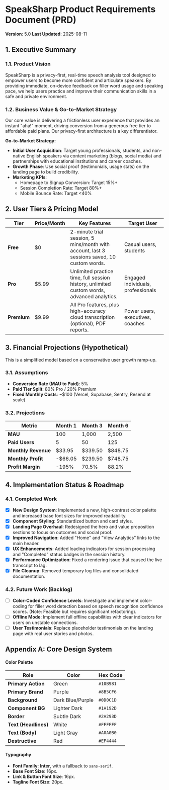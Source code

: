 # SpeakSharp Product Requirements Document (PRD)

**Version**: 5.0
**Last Updated**: 2025-08-11

## 1. Executive Summary

### 1.1. Product Vision
SpeakSharp is a privacy-first, real-time speech analysis tool designed to empower users to become more confident and articulate speakers. By providing immediate, on-device feedback on filler word usage and speaking pace, we help users practice and improve their communication skills in a safe and private environment.

### 1.2. Business Value & Go-to-Market Strategy
Our core value is delivering a frictionless user experience that provides an instant "aha!" moment, driving conversion from a generous free tier to affordable paid plans. Our privacy-first architecture is a key differentiator.

**Go-to-Market Strategy:**
- **Initial User Acquisition**: Target young professionals, students, and non-native English speakers via content marketing (blogs, social media) and partnerships with educational institutions and career coaches.
- **Growth Phase**: Use social proof (testimonials, usage stats) on the landing page to build credibility.
- **Marketing KPIs**:
    - Homepage to Signup Conversion: Target 15%+
    - Session Completion Rate: Target 80%+
    - Mobile Bounce Rate: Target <40%

## 2. User Tiers & Pricing Model

| Tier | Price/Month | Key Features | Target User |
|---|---|---|---|
| **Free** | $0 | 2-minute trial session, 5 mins/month with account, last 3 sessions saved, 10 custom words. | Casual users, students |
| **Pro** | $5.99 | Unlimited practice time, full session history, unlimited custom words, advanced analytics. | Engaged individuals, professionals |
| **Premium** | $9.99 | All Pro features, plus high-accuracy cloud transcription (optional), PDF reports. | Power users, executives, coaches |

## 3. Financial Projections (Hypothetical)
This is a simplified model based on a conservative user growth ramp-up.

### 3.1. Assumptions
- **Conversion Rate (MAU to Paid)**: 5%
- **Paid Tier Split**: 80% Pro / 20% Premium
- **Fixed Monthly Costs**: ~$100 (Vercel, Supabase, Sentry, Resend at scale)

### 3.2. Projections
| Metric | Month 1 | Month 3 | Month 6 |
|---|---|---|---|
| **MAU** | 100 | 1,000 | 2,500 |
| **Paid Users** | 5 | 50 | 125 |
| **Monthly Revenue** | $33.95 | $339.50 | $848.75 |
| **Monthly Profit** | -$66.05 | $239.50 | $748.75 |
| **Profit Margin** | -195% | 70.5% | 88.2% |

## 4. Implementation Status & Roadmap

### 4.1. Completed Work
- [x] **New Design System**: Implemented a new, high-contrast color palette and increased base font sizes for improved readability.
- [x] **Component Styling**: Standardized button and card styles.
- [x] **Landing Page Overhaul**: Redesigned the hero and value proposition sections to focus on outcomes and social proof.
- [x] **Improved Navigation**: Added "Home" and "View Analytics" links to the main header.
- [x] **UX Enhancements**: Added loading indicators for session processing and "Completed" status badges in the session history.
- [x] **Performance Optimization**: Fixed a rendering issue that caused the live transcript to lag.
- [x] **File Cleanup**: Removed temporary log files and consolidated documentation.

### 4.2. Future Work (Backlog)
- [ ] **Color-Coded Confidence Levels**: Investigate and implement color-coding for filler word detection based on speech recognition confidence scores. (Note: Feasible but requires significant refactoring).
- [ ] **Offline Mode**: Implement full offline capabilities with clear indicators for users on unstable connections.
- [ ] **User Testimonials**: Replace placeholder testimonials on the landing page with real user stories and photos.

## Appendix A: Core Design System

#### Color Palette
| Role | Color | Hex Code |
|---|---|---|
| **Primary Action** | Green | `#10B981` |
| **Primary Brand** | Purple | `#8B5CF6` |
| **Background** | Dark Blue/Purple | `#0D0C1D` |
| **Component BG** | Lighter Dark | `#1A192D` |
| **Border** | Subtle Dark | `#2A293D` |
| **Text (Headlines)**| White | `#FFFFFF` |
| **Text (Body)** | Light Gray | `#A0A0B0` |
| **Destructive** | Red | `#EF4444` |

#### Typography
*   **Font Family**: **Inter**, with a fallback to `sans-serif`.
*   **Base Font Size**: 16px.
*   **Link & Button Font Size**: 16px.
*   **Tagline Font Size**: 20px.
